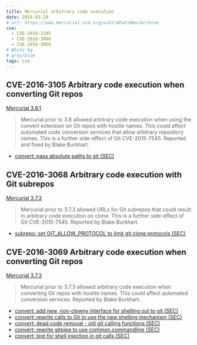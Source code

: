 ```yaml
---
title: Mercurial arbitrary code execution
date: 2016-03-29
# url: https://www.mercurial-scm.org/wiki/WhatsNew/Archive
cve:
  - CVE-2016-3105
  - CVE-2016-3068
  - CVE-2016-3069
# White bg
# grey/blue
tags: cve
---
```


## CVE-2016-3105 Arbitrary code execution when converting Git repos

[Mercurial 3.8.1](https://www.mercurial-scm.org/wiki/WhatsNew/Archive#Mercurial_3.8_.2F_3.8.1_.282016-5-1.29)

> Mercurial prior to 3.8 allowed arbitrary code execution when using the convert extension on Git repos with hostile names. This could affect automated code conversion services that allow arbitrary repository names. This is a further side-effect of Git CVE-2015-7545. Reported and fixed by Blake Burkhart. 

* [convert: pass absolute paths to git (SEC)](https://www.mercurial-scm.org/repo/hg/rev/a56296f55a5e)
## CVE-2016-3068 Arbitrary code execution with Git subrepos

[Mercurial 3.7.3](https://www.mercurial-scm.org/wiki/WhatsNew/Archive#Mercurial_3.7.3_.282016-3-29.29)
> Mercurial prior to 3.7.3 allowed URLs for Git subrepos that could result in arbitrary code execution on clone. This is a further side-effect of Git CVE-2015-7545. Reported by Blake Burkhart. 

* [subrepo: set GIT_ALLOW_PROTOCOL to limit git clone protocols (SEC)](https://www.mercurial-scm.org/repo/hg/rev/34d43cb85de8)


## CVE-2016-3069 Arbitrary code execution when converting Git repos

[Mercurial 3.7.3](https://www.mercurial-scm.org/wiki/WhatsNew/Archive#Mercurial_3.7.3_.282016-3-29.29)
> Mercurial prior to 3.7.3 allowed arbitrary code execution when converting Git repos with hostile names. This could affect automated conversion services. Reported by Blake Burkhart. 

* [convert: add new, non-clowny interface for shelling out to git (SEC)](https://www.mercurial-scm.org/repo/hg/rev/197eed39e3d5)
* [convert: rewrite calls to Git to use the new shelling mechanism (SEC)](https://www.mercurial-scm.org/repo/hg/rev/cdda7b96afff)
* [convert: dead code removal - old git calling functions (SEC)](https://www.mercurial-scm.org/repo/hg/rev/b732e7f2aba4)
* [convert: rewrite gitpipe to use common.commandline (SEC)](https://www.mercurial-scm.org/repo/hg/rev/80cac1de6aea)
* [convert: test for shell injection in git calls (SEC)](https://www.mercurial-scm.org/repo/hg/rev/ae279d4a19e9)

